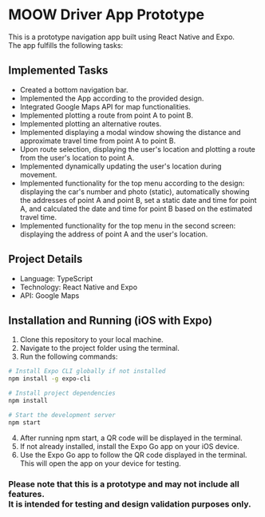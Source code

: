 # MOOW Driver App Prototype

This is a prototype navigation app built using React Native and Expo.
<br>
The app fulfills the following tasks:

## Implemented Tasks

- Created a bottom navigation bar.
- Implemented the App according to the provided design.
- Integrated Google Maps API for map functionalities.
- Implemented plotting a route from point A to point B.
- Implemented plotting an alternative routes.
- Implemented displaying a modal window showing the distance and approximate travel time from point A to point B.
- Upon route selection, displaying the user's location and plotting a route from the user's location to point A.
- Implemented dynamically updating the user's location during movement.
- Implemented functionality for the top menu according to the design: displaying the car's number and photo (static), automatically showing the addresses of point A and point B, set a static date and time for point A, and calculated the date and time for point B based on the estimated travel time.
- Implemented functionality for the top menu in the second screen: displaying the address of point A and the user's location.

## Project Details

- Language: TypeScript
- Technology: React Native and Expo
- API: Google Maps

## Installation and Running (iOS with Expo)

1. Clone this repository to your local machine.
2. Navigate to the project folder using the terminal.
3. Run the following commands:

```sh
# Install Expo CLI globally if not installed
npm install -g expo-cli

# Install project dependencies
npm install

# Start the development server
npm start
```

4. After running npm start, a QR code will be displayed in the terminal.
5. If not already installed, install the Expo Go app on your iOS device.
6. Use the Expo Go app to follow the QR code displayed in the terminal. This will open the app on your device for testing.

### Please note that this is a prototype and may not include all features. <br> It is intended for testing and design validation purposes only.
